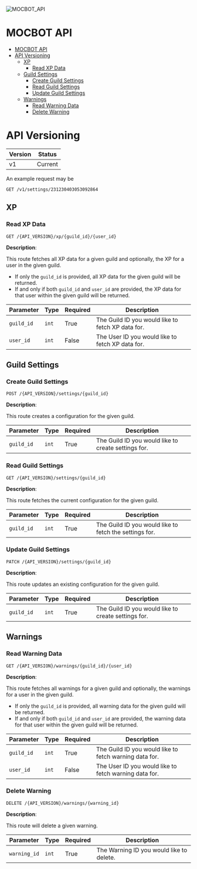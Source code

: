 ![MOCBOT_API](https://user-images.githubusercontent.com/38149391/206867071-92e9e181-6c16-41ae-9c98-476919729782.png)
# MOCBOT API

- [MOCBOT API](#mocbot-api)
- [API Versioning](#api-versioning)
  - [XP](#xp)
    - [Read XP Data](#read-xp-data)
  - [Guild Settings](#guild-settings)
    - [Create Guild Settings](#create-guild-settings)
    - [Read Guild Settings](#read-guild-settings)
    - [Update Guild Settings](#update-guild-settings)
  - [Warnings](#warnings)
    - [Read Warning Data](#read-warning-data)
    - [Delete Warning](#delete-warning)

# API Versioning

| Version | Status  |
| ------- | ------- |
| v1      | Current |

An example request may be
```http
GET /v1/settings/231230403053092864
```

## XP

### Read XP Data
```http
GET /{API_VERSION}/xp/{guild_id}/{user_id}
```

**Description**:

This route fetches all XP data for a given guild and optionally, the XP for a user in the given guild.

- If only the `guild_id` is provided, all XP data for the given guild will be returned. 
- If and only if both `guild_id` and `user_id` are provided, the XP data for that user within the given guild will be returned.

| Parameter  | Type  | Required | Description                                       |
| ---------- | ----- | -------- | ------------------------------------------------- |
| `guild_id` | `int` | True     | The Guild ID you would like to fetch XP data for. |
| `user_id`  | `int` | False    | The User ID you would like to fetch XP data for.  |


## Guild Settings

### Create Guild Settings
```http
POST /{API_VERSION}/settings/{guild_id}
```
**Description**:

This route creates a configuration for the given guild.

| Parameter  | Type  | Required | Description                                         |
| ---------- | ----- | -------- | --------------------------------------------------- |
| `guild_id` | `int` | True     | The Guild ID you would like to create settings for. |

### Read Guild Settings
```http
GET /{API_VERSION}/settings/{guild_id}
```
**Description**:

This route fetches the current configuration for the given guild.

| Parameter  | Type  | Required | Description                                            |
| ---------- | ----- | -------- | ------------------------------------------------------ |
| `guild_id` | `int` | True     | The Guild ID you would like to fetch the settings for. |

### Update Guild Settings
```http
PATCH /{API_VERSION}/settings/{guild_id}
```
**Description**:

This route updates an existing configuration for the given guild.

| Parameter  | Type  | Required | Description                                         |
| ---------- | ----- | -------- | --------------------------------------------------- |
| `guild_id` | `int` | True     | The Guild ID you would like to create settings for. |

## Warnings

### Read Warning Data
```http
GET /{API_VERSION}/warnings/{guild_id}/{user_id}
```

**Description**:

This route fetches all warnings for a given guild and optionally, the warnings for a user in the given guild.

- If only the `guild_id` is provided, all warning data for the given guild will be returned. 
- If and only if both `guild_id` and `user_id` are provided, the warning data for that user within the given guild will be returned.

| Parameter  | Type  | Required | Description                                            |
| ---------- | ----- | -------- | ------------------------------------------------------ |
| `guild_id` | `int` | True     | The Guild ID you would like to fetch warning data for. |
| `user_id`  | `int` | False    | The User ID you would like to fetch warning data for.  |

### Delete Warning
```http
DELETE /{API_VERSION}/warnings/{warning_id}
```

**Description**:

This route will delete a given warning.


| Parameter    | Type  | Required | Description                              |
| ------------ | ----- | -------- | ---------------------------------------- |
| `warning_id` | `int` | True     | The Warning ID you would like to delete. |


